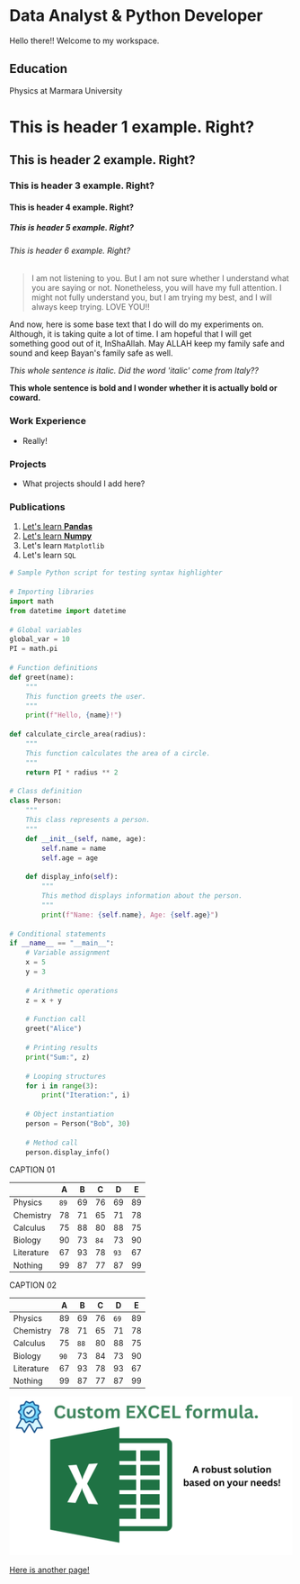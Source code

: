 # Data Analyst & Python Developer

Hello there!! Welcome to my workspace.

## Education
Physics at Marmara University

# This is header 1 example. Right?

## This is header 2 example. Right?

### This is header 3 example. Right?

#### This is header 4 example. Right?

##### This is header 5 example. Right?

###### This is header 6 example. Right?

> I am not listening to you. But I am not sure whether I understand what you are saying or not. Nonetheless, you will have my full attention. I might not fully understand you, but I am trying my best, and I will always keep trying. LOVE YOU!!

And now, here is some base text that I do will do my experiments on. Although, it is taking quite a lot of time. I am hopeful that I will get something good out of it, InShaAllah. May ALLAH keep my family safe and sound and keep Bayan's family safe as well.

*This whole sentence is italic. Did the word 'italic' come from Italy??*

**This whole sentence is bold and I wonder whether it is actually bold or coward.**


### Work Experience
- Really!

### Projects
- What projects should I add here?

### Publications
1. [Let's learn **Pandas**](./_posts/2012-09-12-how-to-write-a-blog.md)
2. [Let's learn **Numpy**](www.nijobair.com)
3. Let's learn `Matplotlib`
4. Let's learn `SQL`


```py
# Sample Python script for testing syntax highlighter

# Importing libraries
import math
from datetime import datetime

# Global variables
global_var = 10
PI = math.pi

# Function definitions
def greet(name):
    """
    This function greets the user.
    """
    print(f"Hello, {name}!")

def calculate_circle_area(radius):
    """
    This function calculates the area of a circle.
    """
    return PI * radius ** 2

# Class definition
class Person:
    """
    This class represents a person.
    """
    def __init__(self, name, age):
        self.name = name
        self.age = age

    def display_info(self):
        """
        This method displays information about the person.
        """
        print(f"Name: {self.name}, Age: {self.age}")

# Conditional statements
if __name__ == "__main__":
    # Variable assignment
    x = 5
    y = 3

    # Arithmetic operations
    z = x + y

    # Function call
    greet("Alice")

    # Printing results
    print("Sum:", z)

    # Looping structures
    for i in range(3):
        print("Iteration:", i)

    # Object instantiation
    person = Person("Bob", 30)

    # Method call
    person.display_info()

```

<div class="df">
<div class="df_before" markdown="1">
<p class="caption">CAPTION 01</p>

|            |   A |   B |   C |   D |   E |
|------------|-----|-----|-----|-----|-----|
| Physics    |  `89` |  69 |  76 |  69 |  89 |
| Chemistry  |  78 |  71 |  65 |  71 |  78 |
| Calculus   |  75 |  88 |  80 |  88 |  75 |
| Biology    |  90 |  73 |  `84` |  73 |  90 |
| Literature |  67 |  93 |  78 |  `93` |  67 |
| Nothing    |  99 |  87 |  77 |  87 |  99 |

</div>

<div class="df_after" markdown="1">
<p class="caption">CAPTION 02</p>

|            |   A |   B |   C |   D |   E |
|------------|-----|-----|-----|-----|-----|
| Physics    |  89 |  69 |  76 |  `69` |  89 |
| Chemistry  |  78 |  71 |  65 |  71 |  78 |
| Calculus   |  75 |  `88` |  80 |  88 |  75 |
| Biology    |  `90` |  73 |  84 |  73 |  90 |
| Literature |  67 |  93 |  78 |  93 |  67 |
| Nothing    |  99 |  87 |  77 |  87 |  99 |

</div>
</div>


![Picture](./assets/images/trials.png)

[Here is another page!](./assets/trial.md)